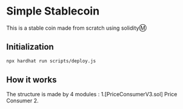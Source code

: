 # Simple Stablecoin

This is a stable coin made from scratch using solidityⓂ️

## Initialization

```bash
npx hardhat run scripts/deploy.js

```
## How it works
The structure is made by 4 modules : 
    1.[PriceConsumerV3.sol] Price Consumer
    2.